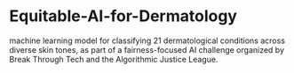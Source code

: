 # Equitable-AI-for-Dermatology
machine learning model for classifying 21 dermatological conditions across diverse skin tones, as part of a fairness-focused AI challenge organized by Break Through Tech and the Algorithmic Justice League.
